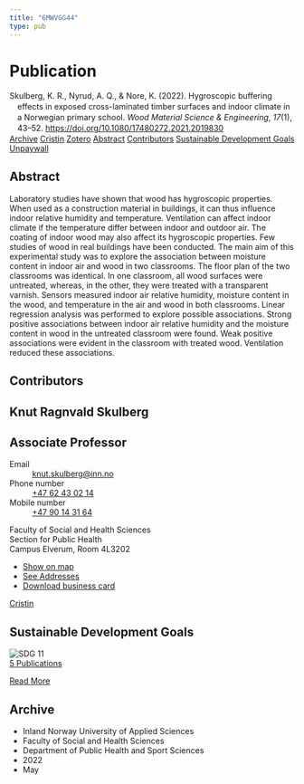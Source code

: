```yaml
---
title: "6MWVGG44"
type: pub
---
```

<h1>Publication</h1>
<article id="csl-bib-container-6MWVGG44" class="csl-bib-container">
  <div class="csl-bib-body" style="line-height: 1.35; padding-left: 1em; text-indent:-1em;">
  <div class="csl-entry">Skulberg, K. R., Nyrud, A. Q., &amp; Nore, K. (2022). Hygroscopic buffering effects in exposed cross-laminated timber surfaces and indoor climate in a Norwegian primary school. <i>Wood Material Science &amp; Engineering</i>, <i>17</i>(1), 43&#x2013;52. <a href="https://doi.org/10.1080/17480272.2021.2019830">https://doi.org/10.1080/17480272.2021.2019830</a></div>
</div>
  <div class="csl-bib-buttons">
    <a href="#taxonomy-article-6MWVGG44" class="csl-bib-button">Archive</a>
    <a href="https://app.cristin.no/results/show.jsf?id=2020648" alt="Cristin URL" class="csl-bib-button">Cristin</a>
    <a href="http://zotero.org/groups/5402882/items/6MWVGG44" alt="Zotero URL" class="csl-bib-button">Zotero</a>
    <a href="#abstract-article-6MWVGG44" class="csl-bib-button">Abstract</a>
    <a href="#contributors-article-6MWVGG44" class="csl-bib-button">Contributors</a>
    <a href="#sdg-article-6MWVGG44" class="csl-bib-button">Sustainable Development Goals</a>
    <a href="https://www.tandfonline.com/doi/pdf/10.1080/17480272.2021.2019830?needAccess=true" class="csl-bib-button">Unpaywall</a>
  </div>
  <div id="csl-bib-meta-container-6MWVGG44"></div>
</article>
<div id="csl-bib-meta-6MWVGG44" class="csl-bib-meta">
  <article id="abstract-article-6MWVGG44" class="abstract-article">
    <h1>Abstract</h1>
    Laboratory studies have shown that wood has hygroscopic properties. When used as a construction material in buildings, it can thus influence indoor relative humidity and temperature. Ventilation can affect indoor climate if the temperature differ between indoor and outdoor air. The coating of indoor wood may also affect its hygroscopic properties. Few studies of wood in real buildings have been conducted. The main aim of this experimental study was to explore the association between moisture content in indoor air and wood in two classrooms. The floor plan of the two classrooms was identical. In one classroom, all wood surfaces were untreated, whereas, in the other, they were treated with a transparent varnish. Sensors measured indoor air relative humidity, moisture content in the wood, and temperature in the air and wood in both classrooms. Linear regression analysis was performed to explore possible associations. Strong positive associations between indoor air relative humidity and the moisture content in wood in the untreated classroom were found. Weak positive associations were evident in the classroom with treated wood. Ventilation reduced these associations.
  </article>
  <article id="contributors-article-6MWVGG44" class="contributors-article">
    <h1>Contributors</h1>
    <div class="personas"> <div class="vrtx-hinn-person-card"> <div class="photo"> <i class="lar la-user-circle missing-person"></i> </div> <div class="info"> <hgroup><h1>Knut Ragnvald Skulberg</h1> <h2>Associate Professor</h2> </hgroup><dl> <dt>Email</dt> <dd> <a href="mailto:knut.skulberg@inn.no">knut.skulberg@inn.no</a> </dd> <dt>Phone number</dt> <dd><a href="tel:+4762430214"> +47 62 43 02 14 </a></dd> <dt>Mobile number</dt> <dd><a href="tel:+4790143164"> +47 90 14 31 64 </a></dd> </dl> <p> Faculty of Social and Health Sciences<br> Section for Public Health<br> Campus Elverum, Room 4L3202 </p> <ul class="vrtx-hinn-links"> <li><a href="https://www.google.com/maps?q=60.88177,11.53669">Show on map</a></li> <li><a href="https://www.inn.no/english/find-an-employee/knut-skulberg.html#vrtx-hinn-addresses">See Addresses</a></li> <li><a href="https://www.inn.no/english/find-an-employee/knut-skulberg.html?vrtx=vcf">Download business card</a></li> </ul> </div> </div> <a href="https://app.cristin.no/persons/show.jsf?id=9616" alt="Cristin URL" class="personas-cristin">Cristin</a> </div>
  </article>
  <article id="sdg-article-6MWVGG44" class="sdg-article">
    <h1>Sustainable Development Goals</h1>
    <div class="sdg-container"><div id="sdg11" class="sdg"> <img src="{{< params subfolder >}}images/sdg/sdg11_en.png" class="image" alt="SDG 11"> <div class="sdg-overlay"> <a href="{{< params subfolder >}}en/archive/?sdg=11#archive" class="sdg-publication-count"><span>5</span> Publications</a> <p><a href="https://sdgs.un.org/goals/goal11" class="sdg-read-more">Read More</a></p> </div> </div></div>
  </article>
  <article id="taxonomy-article-6MWVGG44" class="taxonomy-article">
    <h1>Archive</h1>
    <ul>
      <li>Inland Norway University of Applied Sciences</li>
      <li>Faculty of Social and Health Sciences</li>
      <li>Department of Public Health and Sport Sciences</li>
      <li>2022</li>
      <li>May</li>
    </ul>
  </article>
</div>

